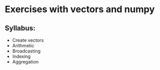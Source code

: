 # Exercises with vectors and numpy

## Syllabus:
- Create vectors
- Arithmetic
- Broadcasting
- Indexing
- Aggregation


